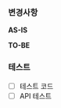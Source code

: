 ### 변경사항

<!-- 이 PR에서 어떤점들이 변경되었는지 기술해주세요. 가급적이면 as-is, to-be를 활용해서 작성해주세요.  -->

**AS-IS**

**TO-BE**

### 테스트

<!-- 본 변경사항이 테스트가 되었는지 기술해주세요 -->

- [ ] 테스트 코드
- [ ] API 테스트
